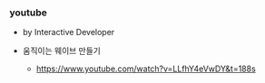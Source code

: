 ### youtube 
- by Interactive Developer

- 움직이는 웨이브 만들기
    - https://www.youtube.com/watch?v=LLfhY4eVwDY&t=188s
